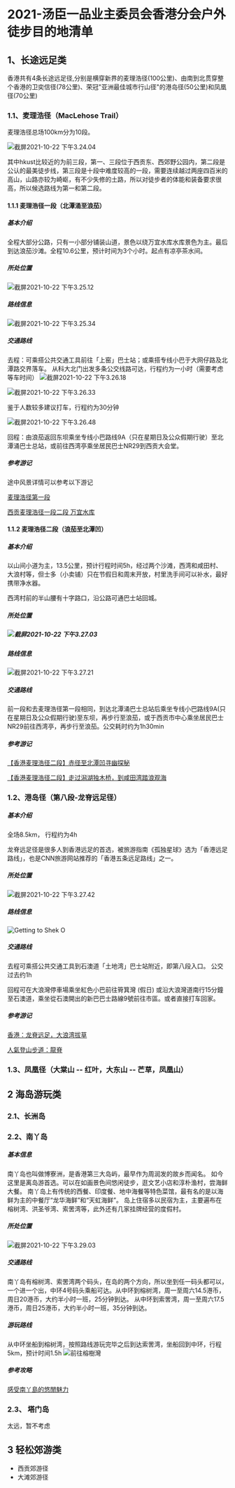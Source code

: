 # 2021-汤臣一品业主委员会香港分会户外徒步目的地清单


## 1、长途远足类
香港共有4条长途远足径,分别是横穿新界的麦理浩径(100公里)、由南到北贯穿整个香港的卫奕信径(78公里)、荣冠"亚洲最佳城市行山径"的港岛径(50公里)和凤凰径(70公里)

### 1.1、麦理浩径（MacLehose Trail）
麦理浩径总场100km分为10段。

![截屏2021-10-22 下午3.24.04](https://tva1.sinaimg.cn/large/008i3skNgy1gvo49pceraj61f00u0wou02.jpg)

其中hkust比较近的为前三段，第一、三段位于西贡东、西郊野公园内，第二段是公认的最美徒步线，第三段是十段中难度较高的一段，需要连续越过两座四百米的高山，山路亦较为崎岖，有不少失修的土路，所以对徒步者的体能和装备要求很高，所以候选路线为第一和第二段。
#### 1.1.1 麦理浩径一段（北潭涌至浪茄）

##### 基本介绍
全程大部分公路，只有一小部分铺装山道，景色以绕万宜水库水库景色为主。最后到达浪茄沙滩。全程10.6公里，预计时间为3个小时。起点有凉亭茶水间。

##### 所处位置
![截屏2021-10-22 下午3.25.12](https://tva1.sinaimg.cn/large/008i3skNgy1gvo4asj2ujj61fy0u0dnm02.jpg)


##### 路线信息
![截屏2021-10-22 下午3.25.34](https://tva1.sinaimg.cn/large/008i3skNgy1gvo4b6p7s5j61cg0u0qd402.jpg)



##### 交通路线

去程：可乘搭公共交通工具前往「上窑」巴士站；或乘搭专线小巴于大网仔路及北潭路交界落车。
从科大北门出发多条公交线路可达，行程约为一小时（需要考虑等车时间）
![截屏2021-10-22 下午3.26.18](https://tva1.sinaimg.cn/large/008i3skNgy1gvo4bx13czj614k0regpv02.jpg)

![截屏2021-10-22 下午3.26.33](https://tva1.sinaimg.cn/large/008i3skNgy1gvo4c6ndwlj614e0qugrt02.jpg)

鉴于人数较多建议打车，行程约为30分钟

![截屏2021-10-22 下午3.26.48](https://tva1.sinaimg.cn/large/008i3skNgy1gvo4cfrljpj614k0sggq502.jpg)


回程：由浪茄返回东坝乘坐专线小巴路线9A（只在星期日及公众假期行驶）至北潭涌巴士总站，或前往西湾亭乘坐居民巴士NR29到西贡大会堂。

##### 参考游记
途中风景详情可以参考以下游记

[麦理浩径第一段](https://www.mafengwo.cn/i/14081889.html)

[西贡麦理浩径一段二段 万宜水库](https://www.mafengwo.cn/i/20311057.html)

#### 1.1.2 麦理浩径二段（浪茄至北潭凹）

##### 基本介绍
以山间小道为主，13.5公里，预计行程时间5h，经过两个沙滩，西湾和咸田村、大浪村等，但士多（小卖铺）只在节假日和周末开放，村里洗手间可以补水，最好携带净水器。

西湾村前的半山腰有十字路口，沿公路可通巴士站回城。

##### 所处位置

##### ![截屏2021-10-22 下午3.27.03](https://tva1.sinaimg.cn/large/008i3skNgy1gvo4cpfc17j614k0rkgs302.jpg)




##### 路线信息
![截屏2021-10-22 下午3.27.21](https://tva1.sinaimg.cn/large/008i3skNgy1gvo4d03x3aj614g0sm7dr02.jpg)



##### 交通路线
前一段和去麦理浩径第一段相同，到达北潭涌巴士总站后乘坐专线小巴路线9A(只在星期日及公众假期行驶)至东坝，再步行至浪茄，或于西贡市中心乘坐居民巴士NR29前往西湾亭，再步行至浪茄。公交耗时约为1h30min

##### 参考游记
[【香港麦理浩径二段】赤径至北潭凹寻幽探秘](https://www.mafengwo.cn/i/21583873.html)

[【香港麦理浩径二段】走过潟湖独木桥，到咸田湾踏浪观海](https://www.mafengwo.cn/i/21648355.html)


### 1.2、港岛径（第八段-龙脊远足径）
##### 基本介绍
全场8.5km， 行程约为4h

龙脊远足径是很多人到香港远足的首选，被旅游指南《孤独星球》选为「香港远足路线」，也是CNN旅游网站推荐的「香港五条远足路线」之一。

##### 所处位置
![截屏2021-10-22 下午3.27.42](https://tva1.sinaimg.cn/large/008i3skNgy1gvo4ddfukwj613c0u010x02.jpg)

##### 路线信息
![Getting to Shek O](https://tva1.sinaimg.cn/large/008i3skNgy1gvo4ebysyfj60go0nm42m02.jpg)

##### 交通路线
去程可乘搭公共交通工具到石澳道「土地湾」巴士站附近，即第八段入口。
公交过去约1h

回程可在大浪灣停車場乘坐紅色小巴前往筲箕灣 (假日) 或沿大浪灣道南行15分鐘至石澳道，乘坐從石澳開出的新巴巴士路線9號前往市區。或者直接打车回家。

##### 参考游记
[香港：龙脊远足，大浪湾拔草](http://www.mafengwo.cn/i/6756800.html)

[人氣登山步道：龍脊](https://www.discoverhongkong.com/tc/explore/great-outdoor/dragons-back.html)


### 1.3、凤凰径（大棠山 -- 红叶，大东山 -- 芒草，凤凰山）

## 2 海岛游玩类
### 2.1、长洲岛


### 2.2、南丫岛
##### 基本信息
南丫岛也叫做博寮洲，是香港第三大岛屿，最早作为周润发的故乡而闻名。
如今这里是离岛游首选。可以在如画景色间悠闲徒步，逛文艺小店和淳朴渔村，尝海鲜大餐。
南丫岛上有传统的西餐、印度餐、地中海餐等特色菜馆，最有名的是以海鲜为主的中餐厅“龙华海鲜”和“天虹海鲜”。
岛上住宿多以民宿为主，主要遍布在榕树湾、洪圣爷湾、索罟湾等，此外还有几家挂牌经营的度假村。

##### 所处位置
![截屏2021-10-22 下午3.29.03](https://tva1.sinaimg.cn/large/008i3skNgy1gvo4es0ylzj613y0u0n3w02.jpg)

##### 交通路线
南丫岛有榕树湾、索罟湾两个码头，在岛的两个方向，所以坐到任一码头都可以，一个进一个出，中环4号码头乘船可达。从中环到榕树湾，周一至周六14.5港币，周日20港币，大约半小时一班，25分钟到达。
从中环到索罟湾，周一至周六17.5港币，周日25港币，大约半小时一班，35分钟到达。

##### 游玩路线
从中环坐船到榕树湾，按照路线游玩完毕之后到达索罟湾，坐船回到中环，行程5km，预计时间1.5h
![前往榕樹灣](https://tva1.sinaimg.cn/large/008i3skNgy1gvo4fa6abgj60go0nm78802.jpg)

##### 参考攻略
[感受南丫島的悠閒魅力](https://www.discoverhongkong.com/tc/explore/great-outdoor/lamma-island.html)

### 2.3、 塔门岛
太远，暂不考虑

## 3 轻松郊游类

* 西贡郊游径
* 大滩郊游径